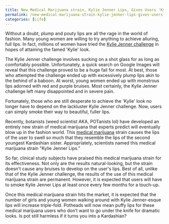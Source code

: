 ```yaml
---
title: New Medical Marijuana strain, Kylie Jenner Lips, Gives Users 'Kylie' Look
permalink: /new-medical-marijuana-strain-kylie-jenner-lips-gives-users-kylie-look/
categories: [Life]
---
```

Without a doubt, plump and pouty lips are all the rage in the world of fashion. Many young women are willing to try anything to achieve alluring, full lips. In fact, millions of women have tried the <a href="https://www.youtube.com/watch?v=mc7JSdcoyBU">Kylie Jenner challenge</a> in hopes of attaining the famed 'Kylie' look.

The Kylie Jenner challenge involves sucking on a shot glass for as long as comfortably possible. Unfortunately, a quick search on Google Images will reveal that this challenge proved to be a huge fail for most. At best, those who attempted the challenge ended up with excessively plump lips akin to the behind of a baboon. At worst, young women ended up with monstrous lips adorned with red and purple bruises. Most certainly, the Kylie Jenner challenge left many disappointed and in severe pain.

Fortunately, those who are still desperate to achieve the 'Kylie' look no longer have to depend on the lackluster Kylie Jenner challenge. Now, users can simply smoke their way to beautiful, fuller lips.

Recently, botanists (weed scientist AKA, POTanists lol) have developed an entirely new strain of medical marijuana that experts predict will eventually blow up in the fashion world. This <a href="http://norml.org/legal/medical-marijuana-2">medical marijuana</a> strain causes the lips of the user to swell so much that they resemble the lips of the second youngest Kardashian sister. Appropriately, scientists named this medical marijuana strain "Kylie Jenner Lips."

So far, clinical study subjects have praised this medical marijuana strain for its effectiveness. Not only are the results natural-looking, but the strain doesn't cause any bruises to develop on the user's lips. Best of all, unlike that of the Kylie Jenner challenge, the results of the use of this medical marijuana strain are permanent. However, it is expected that users will have to smoke Kylie Jenner Lips at least once every few months for a touch-up.

Once this medical marijuana strain hits the market, it is expected that the number of girls and young women walking around with Kylie Jenner-esque lips will increase triple-fold. Potheads will now mean puffy lips for these medical marijuana users who don’t want to go under the knife for dramatic looks. Is pot still harmless if it turns you into a Kardashian?
